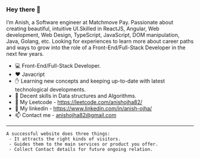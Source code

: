 ### Hey there 👋


I’m Anish, a Software engineer at Matchmove Pay. Passionate about creating beautiful, intuitive UI.Skilled in ReactJS, Angular, Web development, Web Design, TypeScript, JavaScript, DOM manipulation, Java, Golang, etc. Looking for experiences to learn more about career paths and ways to grow into the role of a Front-End/Full-Stack Developer in the next few years.


- :computer:     Front-End/Full-Stack Developer.
- :heart:        Javacript
- :raised_hand:  Learning new concepts and keeping up-to-date with latest technological developments.
- :grimacing:    Decent skills in Data structures and Algorithms.
- :star2:        My Leetcode -  https://leetcode.com/anishojha82/
- :eyes:         My linkedin - https://www.linkedin.com/in/anish-ojha/
- :mailbox:      Contact me - anishojha82@gmail.com

---
```
A successful website does three things:                                      
 - It attracts the right kinds of visitors.
 - Guides them to the main services or product you offer.
 - Collect Contact details for future ongoing relation.
